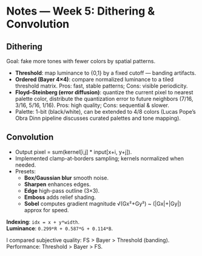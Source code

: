 # Notes — Week 5: Dithering & Convolution

## Dithering
Goal: fake more tones with fewer colors by spatial patterns.
- **Threshold**: map luminance to {0,1} by a fixed cutoff — banding artifacts.
- **Ordered (Bayer 4×4)**: compare normalized luminance to a tiled threshold matrix. Pros: fast, stable patterns; Cons: visible periodicity.
- **Floyd–Steinberg (error diffusion)**: quantize the current pixel to nearest palette color, distribute the quantization error to future neighbors (7/16, 3/16, 5/16, 1/16). Pros: high quality; Cons: sequential & slower.
- Palette: 1-bit (black/white), can be extended to 4/8 colors (Lucas Pope’s Obra Dinn pipeline discusses curated palettes and tone mapping).

## Convolution
- Output pixel = sum(kernel[i,j] * input[x+i, y+j]).
- Implemented clamp-at-borders sampling; kernels normalized when needed.
- Presets:
  - **Box/Gaussian blur** smooth noise.
  - **Sharpen** enhances edges.
  - **Edge** high-pass outline (3×3).
  - **Emboss** adds relief shading.
  - **Sobel** computes gradient magnitude √(Gx²+Gy²) ~ (|Gx|+|Gy|) approx for speed.

**Indexing**: `idx = x + y*width`.  
**Luminance**: `0.299*R + 0.587*G + 0.114*B`.

I compared subjective quality: FS > Bayer > Threshold (banding). Performance: Threshold > Bayer > FS.
